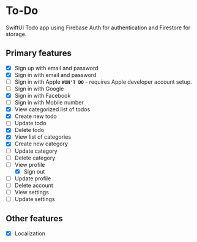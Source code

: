 # To-Do
SwiftUI Todo app using Firebase Auth for authentication and Firestore for storage.

## Primary features
- [x] Sign up with email and password
- [x] Sign in with email and password
- [ ] Sign in with Apple **`WON'T DO`** - requires Apple developer account setup.
- [ ] Sign in with Google
- [x] Sign in with Facebook
- [ ] Sign in with Mobile number
- [x] View categorized list of todos
- [x] Create new todo
- [ ] Update todo
- [x] Delete todo
- [x] View list of categories
- [x] Create new category
- [ ] Update category
- [ ] Delete category
- [ ] View profile
    - [x] Sign out
- [ ] Update profile
- [ ] Delete account
- [ ] View settings
- [ ] Update settings

## Other features
- [x] Localization

